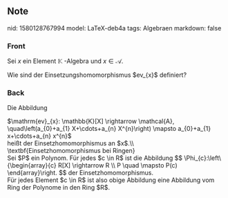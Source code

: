 ## Note
nid: 1580128767994
model: LaTeX-deb4a
tags: Algebraen
markdown: false

### Front
Sei $x$ ein Element $\mathbb{K}$ -Algebra und $x \in \mathcal{A}$.
<div>
  Wie sind der Einsetzungshomomorphismus $ev_{x}$ definiert?
</div>

### Back
Die Abbildung
<div>
  $\mathrm{ev}_{x}: \mathbb{K}[X] \rightarrow \mathcal{A},
  \quad\left(a_{0}+a_{1} X+\cdots+a_{n} X^{n}\right) \mapsto
  a_{0}+a_{1} x+\cdots+a_{n} x^{n}$
</div>
<div>
  heißt der Einsetzhomomorphismus an $x$.\\
</div>
<div>
  \textbf{Einsetzhomomorphismus bei Ringen}
</div>
<div>
  Sei $P$ ein Polynom. Für jedes $c \in R$ ist die Abbildung $$
  \Phi_{c}:\left\{\begin{array}{c} R[X] \rightarrow R \\ P \quad
  \mapsto P(c) \end{array}\right. $$ der Einsetzhomomorphismus.
</div>
<div>
  Für jedes Element $c \in R$ ist also obige Abbildung eine
  Abbildung vom Ring der Polynome in den Ring $R$.
</div>
